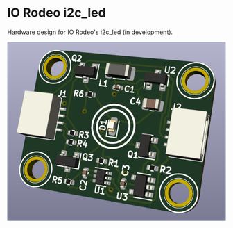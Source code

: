 # IO Rodeo i2c_led 

Hardware design for IO Rodeo's i2c_led (in development).

![3d_render_1](images/3d_render_1.png)

